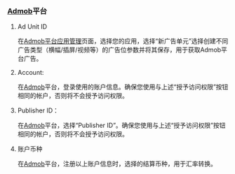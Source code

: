 ### [Admob](https://apps.admob.com/)平台
1. Ad Unit ID 

   在[Admob平台应用管理](https://apps.admob.com/)页面，选择您的应用，选择“新广告单元”选择创建不同广告类型（横幅/插屏/视频等）的广告位参数并将其保存，用于获取Admob平台广告。

 2. Account:
   
      在[Admob](https://apps.admob.com/)平台，登录使用的账户信息。确保您使用与上述“授予访问权限”按钮相同的帐户，否则将不会授予访问权限。
   
 3. Publisher ID：
 
    在[Admob](https://apps.admob.com/)平台，选择“Publisher ID”。确保您使用与上述“授予访问权限”按钮相同的帐户，否则将不会授予访问权限。 
 
4. 账户币种

   在[Admob](https://apps.admob.com/)平台，注册以上账户信息时，选择的结算币种，用于汇率转换。


